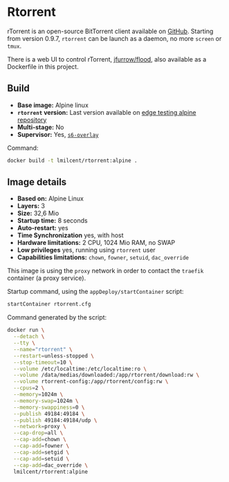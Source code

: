 # Rtorrent

rTorrent is an open-source BitTorrent client available on [GitHub](https://github.com/rakshasa/rtorrent/).
Starting from version 0.9.7, `rtorrent` can be launch as a daemon, no more `screen` or `tmux`.

There is a web UI to control rTorrent, [jfurrow/flood](https://github.com/jfurrow/flood), also available as a Dockerfile in this project.

## Build

* **Base image:** Alpine linux
* **`rtorrent` version:** Last version available on [edge testing alpine repository](http://dl-cdn.alpinelinux.org/alpine/edge/main)
* **Multi-stage:** No
* **Supervisor:** Yes, [`s6-overlay`](https://github.com/just-containers/s6-overlay#goals)

Command:

```bash
docker build -t lmilcent/rtorrent:alpine .
```

## Image details

* **Based on:** Alpine Linux
* **Layers:** 3
* **Size:** 32,6 Mio
* **Startup time:** 8 seconds
* **Auto-restart:** yes
* **Time Synchronization** yes, with host
* **Hardware limitations:** 2 CPU, 1024 Mio RAM, no SWAP
* **Low privileges** yes, running using `rtorrent` user
* **Capabilities limitations:** `chown`, `fowner`, `setuid`, `dac_override`

This image is using the `proxy` network in order to contact the `traefik` container (a proxy service).

Startup command, using the `appDeploy/startContainer` script:

```bash
startContainer rtorrent.cfg
```

Command generated by the script:

```bash
docker run \
  --detach \
  --tty \
  --name="rtorrent" \
  --restart=unless-stopped \
  --stop-timeout=10 \
  --volume /etc/localtime:/etc/localtime:ro \
  --volume /data/medias/downloaded:/app/rtorrent/download:rw \
  --volume rtorrent-config:/app/rtorrent/config:rw \
  --cpus=2 \
  --memory=1024m \
  --memory-swap=1024m \
  --memory-swappiness=0 \
  --publish 49184:49184 \
  --publish 49184:49184/udp \
  --network=proxy \
  --cap-drop=all \
  --cap-add=chown \
  --cap-add=fowner \
  --cap-add=setgid \
  --cap-add=setuid \
  --cap-add=dac_override \
  lmilcent/rtorrent:alpine
```
